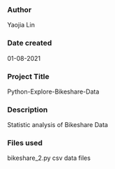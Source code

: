 ### Author
Yaojia Lin

### Date created
01-08-2021

### Project Title
Python-Explore-Bikeshare-Data

### Description
Statistic analysis of Bikeshare Data

### Files used
bikeshare_2.py
csv data files


